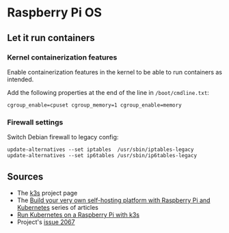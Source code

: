 # Raspberry Pi OS

## Let it run containers

### Kernel containerization features

Enable containerization features in the kernel to be able to run containers as intended.

Add the following properties at the end of the line in `/boot/cmdline.txt`:

```shell
cgroup_enable=cpuset cgroup_memory=1 cgroup_enable=memory
```

### Firewall settings

Switch Debian firewall to legacy config:

```shell
update-alternatives --set iptables  /usr/sbin/iptables-legacy
update-alternatives --set ip6tables /usr/sbin/ip6tables-legacy
```

## Sources

- The [k3s] project page
- The [Build your very own self-hosting platform with Raspberry Pi and Kubernetes] series of articles
- [Run Kubernetes on a Raspberry Pi with k3s]
- Project's [issue 2067]

[build your very own self-hosting platform with raspberry pi and kubernetes]: https://kauri.io/build-your-very-own-self-hosting-platform-with-raspberry-pi-and-kubernetes/5e1c3fdc1add0d0001dff534/c
[issue 2067]: https://github.com/k3s-io/k3s/issues/2067#issuecomment-664052806
[k3s]: https://k3s.io/
[run kubernetes on a raspberry pi with k3s]: https://opensource.com/article/20/3/kubernetes-raspberry-pi-k3s
